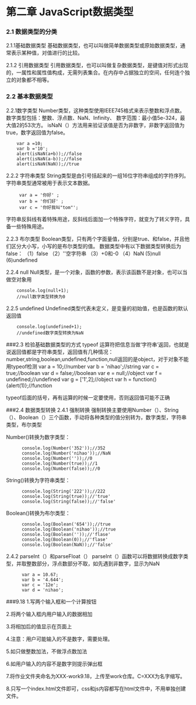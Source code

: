 # 第二章 JavaScript数据类型
### 2.1  数据类型的分类
2.1.1基础数据类型
基础数据类型，也可以叫做简单数据类型或原始数据类型，通常表示某种值，对值进行的比较。

2.1.2  引用数据类型
引用数据类型，也可以叫做复杂数据类型，是键值对形式出现的，一属性和属性值构成，无需列表集合。在内存中占据独立的空间，任何连个独立的对象都不相等。

###  2.2  基本数据类型
2.2.1数字类型
Number类型，这种类型使用IEEE745格式来表示整数和浮点数。数字类型包括：整数、浮点数、NaN、Infinity、
数字范围：最小值5e-324，最大值2的53次方。
isNaN（）方法用来验证该值是否为非数字，非数字返回值为true，数字返回值为false。

        
        var a =10;
        var b ='10';
        alert(isNaN(a+b));//false
        alert(isNaN(a-b));//false
        alert(isNaN(NaN));//true
    
2.2.2  字符串类型
String类型是由引号括起来的一组16位字符串组成的字符序列。字符串类型通常被用于表示文本数据。

         var a = '你好' ;
         var b = '你们好' ;
         var c = '你好我叫"tom"';

字符串反斜线有着特殊用途，反斜线后面加一个特殊字符，就变为了转义字符，具备一些特殊用途。

2.2.3  布尔类型
Boolean类型，只有两个字面量值，分别是true、和false，并且他们区分大小写，小写的是布尔类型的值。
数据类型中有以下数据类型转换后为false：
（1）false
（2）''空字符串
（3）+0和-0
（4）NaN
 (5)null
 (6)undefined

2.2.4  null
Null类型，是一个对象，函数的参数，表示该函数不是对象，也可以当做空对象用

        console.log(null+1);
        //null数字类型转换为0

2.2.5  undefined
Undefined类型代表未定义，是变量的初始值，也是函数的默认返回值

        console.log(undefined+1);
        //undefined数字类型转换为NaN

###2.3  检验基础数据类型的方式
typeof  运算符把信息当做‘字符串’返回，也就是说返回值都是字符串类型，返回值有几种情况：number,string,boolean,undefined,function,null返回的是object，对于对象不能用typeof检测
        var a = 10;//number
        var b = 'nihao';//string
        var c = true;//boolean
        var d = false;//boolean
        var e = null;//object
        var f = undefined;//undefined
        var g = ['1',2];//object
        var h = function(){alert(1)};//function

typeof后面的括号，再有运算的时候一定要使用，否则返回值可能不正确

###2.4  数据类型转换
2.4.1  强制转换
强制转换主要使用Number（）、String（）、Boolean（）三个函数，手动将各种类型的值分别转为，数字类型，字符串类型，布尔类型

Number()转换为数字类型：

          console.log(Number('352'));//352
          console.log(Number('nihao'));//NaN
          console.log(Number(''));//0
          console.log(Number(true));//1
          console.log(Number(false));//0

String()转换为字符串类型：

          console.log(String('222'));//222
          console.log(String(true));//'true'
          console.log(String(false));//'false'


Boolean()转换为布尔类型：

          console.log(Boolean('654'));//true
          console.log(Boolean('nihao'));//true
          console.log(Boolean(''));//'flase'
          console.log(Boolean(0));//'flase'
          console.log(Boolean(NaN));//'false'

2.4.2  parseInt（）和parseFloat（）
 parseInt（）函数可以将数据转换成数字类型，并取整数部分，浮点数部分不取，如先遇到非数字，显示为NaN

          var a = 10.67;
          var b = '4.644';
          var c = '12e';
          var d = 'nihao';

###9.18
1.写两个输入框和一个计算按钮

2.将两个输入框内用户输入的数据相加

3.将相加后的值显示在页面上

4.注意：用户可能输入的不是数字，需要处理。

5.如只做整数加法，不做浮点数加法

6.如用户输入的内容不是数字则提示弹出框

7.将作业文件夹命名为XXX-work9.18，上传至work仓库。C=XXX为名字缩写。

8.只写一个index.html文件即可，css和js内容都写在html文件中，不用单独创建文件。
